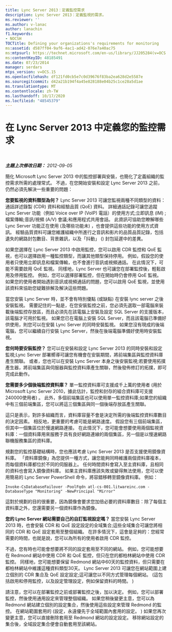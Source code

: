 ```yaml
---
title: Lync Server 2013：定義監控需求
description: Lync Server 2013：定義監視的需求。
ms.reviewer: ''
ms.author: v-lanac
author: lanachin
f1.keywords:
- NOCSH
TOCTitle: Defining your organizations's requirements for monitoring
ms:assetid: d587ff04-9af6-4ac1-ad42-076e7a40ac75
ms:mtpsurl: https://technet.microsoft.com/en-us/library/JJ205284(v=OCS.15)
ms:contentKeyID: 48185491
ms.date: 07/23/2014
manager: serdars
mtps_version: v=OCS.15
ms.openlocfilehash: df121fd0cb5e7c0d39676f83ba2ea628d2e5587e
ms.sourcegitcommit: d42a21b194f4a45e828188e04b25c1ce28a5d1ae
ms.translationtype: MT
ms.contentlocale: zh-TW
ms.lasthandoff: 10/17/2020
ms.locfileid: "48545379"
---
```

# <a name="defining-your-requirements-for-monitoring-in-lync-server-2013"></a>在 Lync Server 2013 中定義您的監控需求

<div data-xmlns="http://www.w3.org/1999/xhtml">

<div class="topic" data-xmlns="http://www.w3.org/1999/xhtml" data-msxsl="urn:schemas-microsoft-com:xslt" data-cs="https://msdn.microsoft.com/">

<div data-asp="https://msdn2.microsoft.com/asp">



</div>

<div id="mainSection">

<div id="mainBody">

<span> </span>

_**主題上次修改日期：** 2012-09-05_

簡化 Microsoft Lync Server 2013 中的監控部署與安裝，也簡化了定義組織的監控需求所需的處理常式。 不過，在您開始安裝和設定 Lync Server 2013 之前，仍然必須先解決一些重要的問題：

**您要監視的資料類型為何？** Lync Server 2013 可讓您監視兩種不同類型的資料：通話詳述錄製 (CDR) 資料和經驗品質 (QoE) 資料。 詳細通話記錄可讓您追蹤 Lync Server 功能（例如 Voice over IP (VoIP) 電話）的使用方式;立即訊息 (IM) ;檔案傳輸;音訊/視頻 (A/V) 會議;和應用程式共用會話。 此資訊可協助您瞭解哪些 Lync Server 功能正在使用 (及哪些功能未) ，也會提供這些功能的使用方式資訊。 經驗品質資料可讓您維護組織中所進行之音訊和影片的品質品質記錄，包括遺失的網路封包數目、背景雜訊，以及「抖動」 () 封包延遲中的差異。

如果您選擇在 Lync Server 2013 中啟用監控，您可以啟用 CDR 監控和 QoE 監視，也可以選擇啟用一種監控類型，而讓其他類型保持停用。 例如，假設您的使用者只使用立即訊息和檔案傳輸，也不會進行音訊或視頻通話。 在此情況下，可能不需要啟用 QoE 監視。 同樣地，Lync Server 也可讓您在部署監控後，輕鬆啟用及停用監控。 例如，您可以選擇部署監控，但在開始時仍會停用 QoE 監視。 如果您的使用者開始遇到音訊或視頻通話的問題，您可以啟用 QoE 監視，並使用該資料來協助您疑難排解及解決這些問題。

當您安裝 Lync Server 時，並不會有特別優點 (或缺點) 在安裝 lync server 之後安裝監視。 需要記住的一點是，在您安裝監控之前，您必須先選取一部電腦來裝載後端監控存放區，而且必須先在該電腦上安裝及設定 SQL Server 的支援版本，該電腦才可用於監視。 如果您已在電腦上安裝 SQL Server，而且該電腦已準備好供使用，則您可以在安裝 Lync Server 的同時安裝監視。 如果您沒有現成的後端電腦，您可以繼續自行安裝 Lync Server，然後在後端電腦準備好使用時安裝監視。

**您何時要安裝監控？** 您可以在安裝和設定 Lync Server 2013 的同時安裝和設定監視;Lync Server 部署嚮導可讓您有機會在安裝期間，將前端集區與監控資料庫產生關聯。 或者，您也可以在安裝 Lync Server 本身之後安裝監視;若要使用拓撲產生器，將前端集區與伺服器與監控資料庫產生關聯，然後發佈修訂的拓撲，即可完成此動作。

**您需要多少個後端監控資料庫？** 單一監控資料庫可支援成千上萬的使用者 (用於 Microsoft Lync Server 2010，據此估計，監控和封存的組合資料庫可支援240000使用者) 。 此外，多個前端集區也可以使用單一監控資料庫;如果您的組織中有三個前端集區，您可以將這三個集區與同一個後端存放區產生關聯。

這只是表示，對許多組織而言，資料庫容量不會是決定所需的後端監控資料庫數目的決定因素。 相反地，更重要的考慮可能是網路速度。 假設您有三個前端集區，但其中一個集區位於慢速網路連接。 在此情況下，您可能會想要使用兩個監視資料庫：一個資料庫用來服務于具有良好網路連線的兩個集區，另一個是以慢速網路聯機服務集區的資料庫。

規劃您的監控基礎結構時，您也應該考慮 Lync Server 2013 是否支援使用鏡像資料庫。 「資料庫鏡像」為您提供一種方式，讓您能夠同時維護兩個資料庫複本，而每個資料庫都位於不同的伺服器上。 任何時間資料會寫入至主資料庫，且相同的資料也會寫入鏡像資料庫。 如果主資料庫應該失敗或變得無法使用，您可以使用簡易的 Lync Server PowerShell 命令，將容錯移轉至鏡像資料庫。 例如：

    Invoke-CsDatabaseFailover -PoolFqdn atl-cs-001.litwareinc.com -DatabaseType "Monitoring" -NewPrincipal "Mirror"

這對於規劃的目的很重要，因為鏡像會要求您加倍必要的資料庫數目：除了每個主資料庫之外，您還需要另一個資料庫作為鏡像。

**您的 Lync Server 網站需要自己的自訂監視設定嗎？** 當您安裝 Lync Server 2013 時，也會安裝 CDR 和 QoE 設定設定的全域集合;這些全域集合可讓您將相同的 CDR 和 QoE 設定套用至整個組織。 在許多情況下，這會是足夠的：您經常需要的時間，也就是說，您可以為所有的使用者啟用 CDR 監控。

不過，您有時也可能會想要將不同的設定套用至不同的網站。 例如，您可能想要在 Redmond 網站中使用 CDR 和 QoE 監控，但只在您的都柏林網站中使用 CDR 監控。 同樣地，您可能想要保留 Redmond 網站中60天的監控資料，但只需要在都柏林網站中維護這種資料類型30天。 Lync Server 2013 可讓您在網站範圍上建立個別的 CDR 集合及 QoE 設定設定;這可讓您以不同方式管理每個網站。  (這包括啟用和停用監控，以及設定管理設定，例如保留資料的時間。 ) 

請注意，您可以在部署監控之前或部署監控之後，加以決定。 例如，您可以部署監控，然後使用通用設定來管理整個組織。 如果您稍後變更主意，您可以為 Redmond 網站建立個別的設定集合，然後使用這些設定來管理 Redmond 的監控。 在網站範圍套用的 (設定，永遠優先于全域範圍內套用的設定。 ) 如果您再次變更主意，您可以直接刪除套用至 Redmond 網站的設定設定。 移除網站設定的集合後，全域設定集合便會自動套用至該網站。

</div>

<span> </span>

</div>

</div>

</div>

